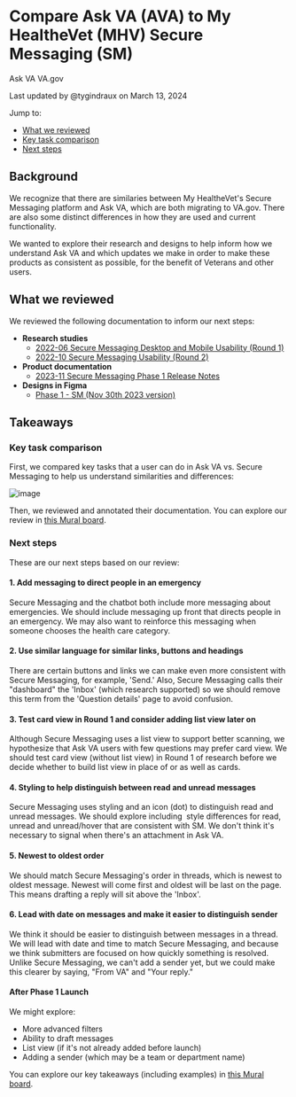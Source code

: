 # Compare Ask VA (AVA) to My HealtheVet (MHV) Secure Messaging (SM)

Ask VA VA.gov

Last updated by @tygindraux on March 13, 2024

Jump to:
- [What we reviewed](#what-we-reviewed)
- [Key task comparison](#key-task-comparison)
- [Next steps](#next-steps)

## Background

We recognize that there are similaries between My HealtheVet's Secure Messaging platform and Ask VA, which are both migrating to VA.gov. There are also some distinct differences in how they are used and current functionality.

We wanted to explore their research and designs to help inform how we understand Ask VA and which updates we make in order to make these products as consistent as possible, for the benefit of Veterans and other users.

## What we reviewed

We reviewed the following documentation to inform our next steps:
- **Research studies**
  - [2022-06 Secure Messaging Desktop and Mobile Usability (Round 1)](https://github.com/department-of-veterans-affairs/va.gov-research-repository/issues/142#top)
  - [2022-10 Secure Messaging Usability (Round 2)](https://github.com/department-of-veterans-affairs/va.gov-research-repository/issues/187)
- **Product documentation**
  - [2023-11 Secure Messaging Phase 1 Release Notes](https://github.com/department-of-veterans-affairs/va.gov-team/blob/master/products/health-care/digital-health-modernization/mhv-to-va.gov/secure-messaging/product/phase1launch/Messages.Phase_1.overview.Before.After.pdf)
- **Designs in Figma**
  - [Phase 1 - SM (Nov 30th 2023 version)](https://www.figma.com/file/s1lAPraSoTHsevgl84SDoo/Phase-1---SM-(Nov-30th-2023-version)-%5BFigma-migration%5D?type=design&node-id=881-173601&mode=design)
 
## Takeaways

### Key task comparison

First, we compared key tasks that a user can do in Ask VA vs. Secure Messaging to help us understand similarities and differences:

![image](https://github.com/department-of-veterans-affairs/va.gov-team/blob/master/products/ask-va/research/Notes/Images/Key-task-comparison.png)

Then, we reviewed and annotated their documentation. You can explore our review in [this Mural board](https://app.mural.co/t/departmentofveteransaffairs9999/m/departmentofveteransaffairs9999/1707502811113/5ed5c3c6cb9f26595cb7d4fb62a8bebc598972f3?wid=0-1710184305056).

### Next steps

These are our next steps based on our review:

#### 1. Add messaging to direct people in an emergency

Secure Messaging and the chatbot both include more messaging about emergencies. We should include messaging up front that directs people in an emergency. We may also want to reinforce this messaging when someone chooses the health care category.

#### 2. Use similar language for similar links, buttons and headings

There are certain buttons and links we can make even more consistent with Secure Messaging, for example, 'Send.' Also, Secure Messaging calls their "dashboard" the 'Inbox' (which research supported) so we should remove this term from the 'Question details' page to avoid confusion.

#### 3. Test card view in Round 1 and consider adding list view later on

Although Secure Messaging uses a list view to support better scanning, we hypothesize that Ask VA users with few questions may prefer card view. We should test card view (without list view) in Round 1 of research before we decide whether to build list view in place of or as well as cards.

#### 4. Styling to help distinguish between read and unread messages

Secure Messaging uses styling and an icon (dot) to distinguish read and unread messages. We should explore including  style differences for read, unread and unread/hover that are consistent with SM. We don't think it's necessary to signal when there's an attachment in Ask VA.

#### 5. Newest to oldest order

We should match Secure Messaging's order in threads, which is newest to oldest message. Newest will come first and oldest will be last on the page. This means drafting a reply will sit above the 'Inbox'.

#### 6. Lead with date on messages and make it easier to distinguish sender

We think it should be easier to distinguish between messages in a thread. We will lead with date and time to match Secure Messaging, and because we think submitters are focused on how quickly something is resolved. Unlike Secure Messaging, we can't add a sender yet, but we could make this clearer by saying, "From VA" and "Your reply."

#### After Phase 1 Launch

We might explore:
- More advanced filters
- Ability to draft messages
- List view (if it's not already added before launch)
- Adding a sender (which may be a team or department name)

You can explore our key takeaways (including examples) in [this Mural board](https://app.mural.co/t/departmentofveteransaffairs9999/m/departmentofveteransaffairs9999/1707502811113/5ed5c3c6cb9f26595cb7d4fb62a8bebc598972f3?wid=0-1710272528770).
